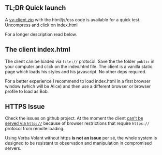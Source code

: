 ## TL;DR Quick launch

A [vv-client.zip](vv-client.zip) with the html/js/css code is available for a quick test. Uncompress and click on index.html

For a longer description read below.

## The client index.html

The client can be loaded via ```file://``` protocol. Save the the folder ```public``` in your computer and click on the index.html file. The client is a vanilla static page which loads his styles and his javascript. No other deps required. 

For a better experience I recommend to load index.html in a first browser window (which will be Alice) and then use a different browser or browser profile to load as Bob.

## HTTPS Issue

Check the issues on github project. At the moment the client [can't be served via ```http://```](https://github.com/ddbit/verba-volant/issues/1) because of browser restrictions that require ```https://``` protocol from remote loading.

Using Verba Volant without https **is not an issue** per sé, the whole system is designed to be resistant to observation and manipulation in compromised servers.